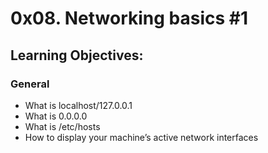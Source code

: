# 0x08. Networking basics #1
## Learning Objectives:

### General
- What is localhost/127.0.0.1
- What is 0.0.0.0
- What is /etc/hosts
- How to display your machine’s active network interfaces
